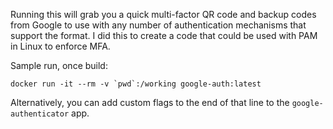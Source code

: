 Running this will grab you a quick multi-factor QR code and backup codes from Google to use with any number of authentication mechanisms that support the format. I did this to create a code that could be used with PAM in Linux to enforce MFA.

Sample run, once build:

```docker run -it --rm -v `pwd`:/working google-auth:latest```

Alternatively, you can add custom flags to the end of that line to the `google-authenticator` app.
